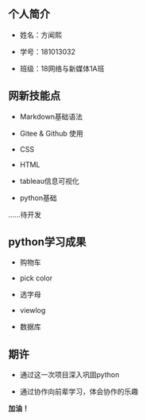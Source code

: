 ## 个人简介

- 姓名：方闻熙

- 学号：181013032

- 班级：18网络与新媒体1A班


## 网新技能点

 - Markdown基础语法
 
 - Gitee & Github 使用
 
 - CSS
 
 - HTML
 
 - tableau信息可视化
 
 - python基础
 
 ......待开发
 
## python学习成果

- 购物车

- pick color

- 选字母

- viewlog

- 数据库

## 期许

- 通过这一次项目深入巩固python

- 通过协作向前辈学习，体会协作的乐趣

**加油！**
